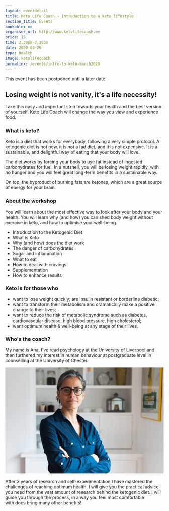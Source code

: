 ```yaml
---
layout: eventdetail
title: Keto Life Coach - Introduction to a keto lifestyle
section_title: Events
bookable: no
organiser_url: http://www.ketolifecoach.me
price: 15
time: 2.30pm-3.30pm
date: 2020-05-20
type: Health
image: ketolifecoach
permalink: /events/intro-to-keto-march2020
---
```


This event has been postponed until a later date.

## Losing weight is not vanity, it's a life necessity!

Take this easy and important step towards your health and the best version of yourself. Keto Life Coach will change the way you view and experience food.

### What is keto?

Keto is a diet that works for everybody, following a very simple protocol. A ketogenic diet is not new, it is not a fad diet, and it is not expensive. It is a sustainable, and delightful way of eating that your body will love.

The diet works by forcing your body to use fat instead of ingested carbohydrates for fuel. In a nutshell, you will be losing weight rapidly, with no hunger and you will feel great long-term benefits in a sustainable way.

On top, the byproduct of burning fats are ketones, which are a great source of energy for your brain.

### About the workshop

You will learn about the most effective way to look after your body and your health. You will learn why  (and how) you can shed body weight without exercise in keto, and how to optimise your well-being.

- Introduction to the Ketogenic Diet
- What is Keto
- Why (and how) does the diet work
- The danger of carbohydrates
- Sugar and inflammation
- What to eat
- How to deal with cravings
- Supplementation
- How to enhance results

### Keto is for those who

- want to lose weight quickly; are insulin resistant or borderline diabetic;
- want to transform their metabolism and dramatically make a positive change to their lives;
- want to reduce the risk of metabolic syndrome such as diabetes, cardiovascular disease, high blood pressure, high cholesterol;
- want optimum health & well-being at any stage of their lives.

### Who's the coach?

My name is Ana. I've read psychology at the University of Liverpool and then furthered my interest in human behaviour at postgraduate level in counselling at the University of Chester.

![Keto Life Coach: Ana](/assets/images/events/ana01-w1200.jpg)

After 3 years of research and self-experimentation I have mastered the challenges of reaching optimum health. I will give you the practical advice you need from the vast amount of research behind the ketogenic diet. I will guide you through the process, in a way you feel most comfortable with.does bring many other benefits!
